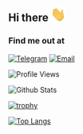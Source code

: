 ## Hi there <img src="https://raw.githubusercontent.com/ABSphreak/ABSphreak/master/gifs/Hi.gif" width="30px">

### Find me out at
[![Telegram](https://img.shields.io/badge/telegram-1b77FF.svg?style=for-the-badge&logo=telegram)](https://t.me/DukhDardVedna)
[![Email](https://img.shields.io/badge/Gmail-D14836?style=for-the-badge&logo=gmail&logoColor=white)](mailto:hero@udemies.com)

![Profile Views](https://hits.seeyoufarm.com/api/count/incr/badge.svg?url=https://github.com/spechide/&title=Profile%20Views)

![Github Stats](https://github-readme-stats.vercel.app/api?username=pr13260&show_icons=true&title_color=fff&icon_color=79ff97&text_color=9f9f9f&bg_color=151515)

[![trophy](https://github-profile-trophy.vercel.app/?username=pr13260&theme=monokai)](https://github.com/pr13260/pr13260)


[![Top Langs](https://github-readme-stats.vercel.app/api/top-langs/?username=pr13260&layout=compact&theme=tokyonight)](https://github.com/pr13260/pr13260)
